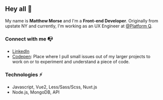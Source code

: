 ## Hey all 👋
My name is <b>Matthew Morse</b> and I'm a <b>Front-end Developer</b>.  Originally from upstate NY and currently, I'm working as an UX Engineer at <a href="https://www.platformq.com/">@Platform Q</a>.

<!--I'm open to new remote opportunities, so if you think I might be a good fit for your team please reach out!
The easiest way to get in touch with me: <a href="mailto:mrm1779@gmail.com">mrm1779@gmail.com</a>-->

### Connect with me 📭
- <a href="https://www.linkedin.com/in/mathewmorse/">LinkedIn</a>
- <a href="https://codepen.io/mat148">Codepen</a>: Place where I pull small issues out of my larger projects to work on or to experiment and understand a piece of code.
<!-- - <a href="https://www.twitch.tv/sillydragon_">Twitch</a>: Occasional streams of solo RPGs, art, and programming. -->

### Technologies ⚡
- Javascript, Vue2, Less/Sass/Scss, Nuxt.js
- Node.js, MongoDB, API

<!--### Things I'm learning 🧠
- also ur mum

### About me 🧍-->
